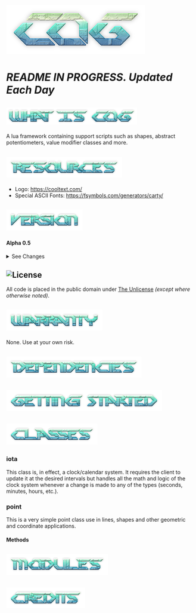 # ![CoG](https://github.com/CentauriSoldier/CoG/blob/main/github_images/logo.png)
# ***README IN PROGRESS. Updated Each Day***
## ![What is Cog?](https://github.com/CentauriSoldier/CoG/blob/main/github_images/whatiscog.png)
A lua framework containing support scripts such as shapes, abstract potentiometers, value modifier classes and more.

## ![Resources](https://github.com/CentauriSoldier/CoG/blob/main/github_images/resources.png)
- Logo: https://cooltext.com/
- Special ASCII Fonts: https://fsymbols.com/generators/carty/

## ![Version](https://github.com/CentauriSoldier/CoG/blob/main/github_images/version.png)

#### Alpha 0.5

<details>
<summary>See Changes</summary>

### 🇨​​​​​🇭​​​​​🇦​​​​​🇳​​​​​🇬​​​​​🇪​​​​​🇱​​​​​🇴​​​​​🇬​​​​​

**0.5**
- Change: updated all modules and classes to use the new LuaEx system.
- Change: removed queue class.
- Change: removed stack class.

**0.4**
- Removed the class module (as well other commonly-used Lua libraries) and ported them to a new project. Added CoG's dependency on said project.

**0.3**
- Created an init module to allow for a single require call to CoG which loads all desired modules.

**0.2**
- Added the class module (create by Bas Groothedde).
- Added several classes.</p>

**0.1**
- Compiled various modules into CoG.
</details>

## ![License](https://github.com/CentauriSoldier/CoG/blob/main/github_images/license.png)
All code is placed in the public domain under [The Unlicense](https://opensource.org/licenses/unlicense "The Unlicense") *(except where otherwise noted)*.

## ![Warranty](https://github.com/CentauriSoldier/CoG/blob/main/github_images/warranty.png)
None. Use at your own risk.

## ![Dependencies](https://github.com/CentauriSoldier/CoG/blob/main/github_images/dependencies.png)

## ![Getting Started](https://github.com/CentauriSoldier/CoG/blob/main/github_images/gettingstarted.png)

## ![Classes](https://github.com/CentauriSoldier/CoG/blob/main/github_images/classes.png)

### iota
This class is, in effect, a clock/calendar system. It requires the client to update it at the desired intervals but handles all the math and logic of the clock system whenever a change is made to any of the types (seconds, minutes, hours, etc.).

### point
This is a very simple point class use in lines, shapes and other geometric and coordinate applications.

#### Methods

## ![Modules](https://github.com/CentauriSoldier/CoG/blob/main/github_images/modules.png)

## ![Credits](https://github.com/CentauriSoldier/CoG/blob/main/github_images/credits.png)
